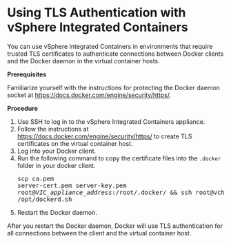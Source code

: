 # Using TLS Authentication with vSphere Integrated Containers #

You can use vSphere Integrated Containers in environments that require  trusted TLS certificates to authenticate connections between Docker clients and the Docker daemon in the virtual container hosts. 

**Prerequisites**

Familiarize yourself with the instructions for protecting the Docker daemon socket at https://docs.docker.com/engine/security/https/. 

**Procedure**

1. Use SSH to log in to the vSphere Integrated Containers appliance.
2. Follow the instructions at https://docs.docker.com/engine/security/https/ to create TLS certificates on the virtual container host.
3. Log into your Docker client.
4. Run the following command to copy the certificate files into the `.docker` folder in your docker client. <pre>scp ca.pem server-cert.pem server-key.pem 
root@<i>VIC_appliance_address</i>:/root/.docker/ 
&& ssh root@vch /opt/dockerd.sh</pre>
5. Restart the Docker daemon.

After you restart the Docker daemon, Docker will use TLS authentication for all connections between the client and the virtual container host. 


